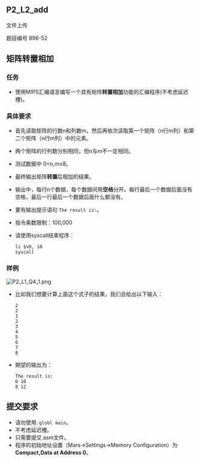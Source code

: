 ## P2_L2_add

文件上传

题目编号 896-52

## 矩阵转置相加

### 任务

- 使用MIPS汇编语言编写一个具有矩阵**转置相加**功能的汇编程序(不考虑延迟槽)。

### 具体要求

- 首先读取矩阵的行数n和列数m，然后再依次读取第一个矩阵（n行m列）和第二个矩阵（n行m列）中的元素。

- 两个矩阵的行列数分别相同，但n与m不一定相同。

- 测试数据中 0<n,m≤8。

- 最终输出矩阵**转置**后相加的结果。

- 输出中，每行n个数据，每个数据间用**空格**分开。每行最后一个数据后面没有空格，最后一行最后一个数据后面什么都没有。

- 要有输出提示语句 `The result is:`。

- 指令条数限制：100,000

- 请使用syscall结束程序：

  ```assembly
  li $v0, 10
  syscall
  ```

### 样例

![P2_L1_Q4_1.png](http://10.212.27.185:9199/cscore-image/zhongzihao@buaa.edu.cn_old/afecea50-b5c2-4e8f-af18-e7dfeaa4add8/P2_L1_Q4_1.png)

- 比如我们想要计算上面这个式子的结果，我们会给出以下输入：

  ```none
  2
  2
  1
  2
  3
  4
  5
  6
  7
  8
  ```

- 期望的输出为：

  ```none
  The result is:
  6 10
  8 12
  ```

## 提交要求

- 请勿使用`.globl main`。
- 不考虑延迟槽。
- 只需要提交.asm文件。
- 程序的初始地址设置（Mars->Settings->Memory Configuration）为**Compact,Data at Address 0**。